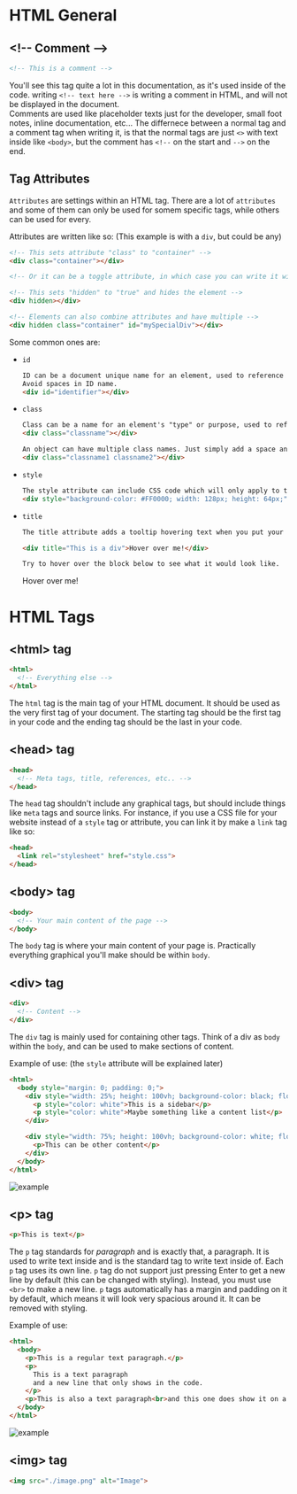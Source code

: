 # HTML General
## **\<!-- Comment -->**
```html
<!-- This is a comment -->
```
You'll see this tag quite a lot in this documentation, as it's used inside of the code.
writing ``<!-- text here -->`` is writing a comment in HTML, and will not be displayed in the document.  
Comments are used like placeholder texts just for the developer, small foot notes, inline documentation, etc...
The differnece between a normal tag and a comment tag when writing it, is that the normal tags are just ``<>`` with text inside like ``<body>``, but the comment has ``<!--`` on the start and ``-->`` on the end.

## **Tag Attributes**
``Attributes`` are settings within an HTML tag. There are a lot of ``attributes`` and some of them can only be used for somem specific tags, while others can be used for every.

Attributes are written like so: (This example is with a ``div``, but could be any)
```html
<!-- This sets attribute "class" to "container" -->
<div class="container"></div>

<!-- Or it can be a toggle attribute, in which case you can write it without ="x" -->

<!-- This sets "hidden" to "true" and hides the element -->
<div hidden></div>

<!-- Elements can also combine attributes and have multiple -->
<div hidden class="container" id="mySpecialDiv"></div>
```
Some common ones are:
- ``id``
  ```html
  ID can be a document unique name for an element, used to reference a specific element in CSS and JavaScript. Only 1 element should have a specific ID.
  Avoid spaces in ID name.
  <div id="identifier"></div>
  ```
- ``class``
  ```html
  Class can be a name for an element's "type" or purpose, used to reference a specific group of elements in CSS and JavaScript.
  <div class="classname"></div>
  
  An object can have multiple class names. Just simply add a space and then write another name.
  <div class="classname1 classname2"></div>
  ```
- ``style``
  ```html
  The style attribute can include CSS code which will only apply to this element.
  <div style="background-color: #FF0000; width: 128px; height: 64px;"></div>
  ```
- ``title``
  ```html
  The title attribute adds a tooltip hovering text when you put your mouse over the object. This means that if I make a div with the attribute title set to "This is a div", it will display when you hover your mouse over it.

  <div title="This is a div">Hover over me!</div>

  Try to hover over the block below to see what it would look like.
  ```

  <div title="This is a div">Hover over me!</div>



# HTML Tags
## **\<html> tag**
```html
<html>
  <!-- Everything else -->
</html>
```
The ``html`` tag is the main tag of your HTML document. It should be used as the very first tag of your document. The starting tag should be the first tag in your code and the ending tag should be the last in your code.

## **\<head> tag**
```html
<head>
  <!-- Meta tags, title, references, etc.. -->
</head>
```
The ``head`` tag shouldn't include any graphical tags, but should include things like ``meta`` tags and source links. For instance, if you use a CSS file for your website instead of a ``style`` tag or attribute, you can link it by make a ``link`` tag like so:
```html
<head>
  <link rel="stylesheet" href="style.css">
</head>
```

## **\<body> tag**
```html
<body>
  <!-- Your main content of the page -->
</body>
```
The ``body`` tag is where your main content of your page is. Practically everything graphical you'll make should be within ``body``.

## **\<div> tag**
```html
<div>
  <!-- Content -->
</div>
```
The ``div`` tag is mainly used for containing other tags. Think of a div as ``body`` within the ``body``, and can be used to make sections of content.

Example of use: (the ``style`` attribute will be explained later)
```html
<html>
  <body style="margin: 0; padding: 0;">
    <div style="width: 25%; height: 100vh; background-color: black; float:left;">
      <p style="color: white">This is a sidebar</p>
      <p style="color: white">Maybe something like a content list</p>
    </div>

    <div style="width: 75%; height: 100vh; background-color: white; float:left;">
      <p>This can be other content</p>
    </div>
  </body>
</html>
```
![example](https://lucasion.xyz/f/21.49.11-02.12.19.png)

## **\<p> tag**
```html
<p>This is text</p>
```
The ``p`` tag standards for *paragraph* and is exactly that, a paragraph. It is used to write text inside and is the standard tag to write text inside of. Each ``p`` tag uses its own line. ``p`` tag do not support just pressing Enter to get a new line by default (this can be changed with styling). Instead, you must use ``<br>`` to make a new line. ``p`` tags automatically has a margin and padding on it by default, which means it will look very spacious around it. It can be removed with styling.

Example of use:
```html
<html>
  <body>
    <p>This is a regular text paragraph.</p>
    <p>
      This is a text paragraph
      and a new line that only shows in the code.
    </p>
    <p>This is also a text paragraph<br>and this one does show it on a new line, but same p tag.</p>
  </body>
</html>
```
![example](https://lucasion.xyz/f/22.15.13-02.12.19.png)

## **\<img> tag**
```html
<img src="./image.png" alt="Image">
```